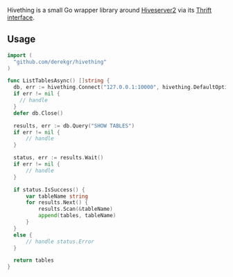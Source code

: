 Hivething is a small Go wrapper library around [Hiveserver2](https://cwiki.apache.org/confluence/display/Hive/Setting+Up+HiveServer2) via its [Thrift interface](https://cwiki.apache.org/confluence/display/Hive/Setting+Up+HiveServer2).

## Usage

```go
import (
  "github.com/derekgr/hivething"
)

func ListTablesAsync() []string {
  db, err := hivething.Connect("127.0.0.1:10000", hivething.DefaultOptions)
  if err != nil {
    // handle
  }
  defer db.Close()

  results, err := db.Query("SHOW TABLES")
  if err != nil {
      // handle
  }

  status, err := results.Wait()
  if err != nil {
      // handle
  }

  if status.IsSuccess() {
      var tableName string
      for results.Next() {
          results.Scan(&tableName)
          append(tables, tableName)
      }
  }
  else {
      // handle status.Error
  }

  return tables
}
```
